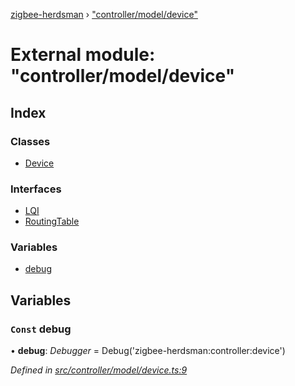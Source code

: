 [zigbee-herdsman](../README.md) › ["controller/model/device"](_controller_model_device_.md)

# External module: "controller/model/device"

## Index

### Classes

* [Device](../classes/_controller_model_device_.device.md)

### Interfaces

* [LQI](../interfaces/_controller_model_device_.lqi.md)
* [RoutingTable](../interfaces/_controller_model_device_.routingtable.md)

### Variables

* [debug](_controller_model_device_.md#const-debug)

## Variables

### `Const` debug

• **debug**: *Debugger* =  Debug('zigbee-herdsman:controller:device')

*Defined in [src/controller/model/device.ts:9](https://github.com/Koenkk/zigbee-herdsman/blob/master/src/src/controller/model/device.ts#L9)*
